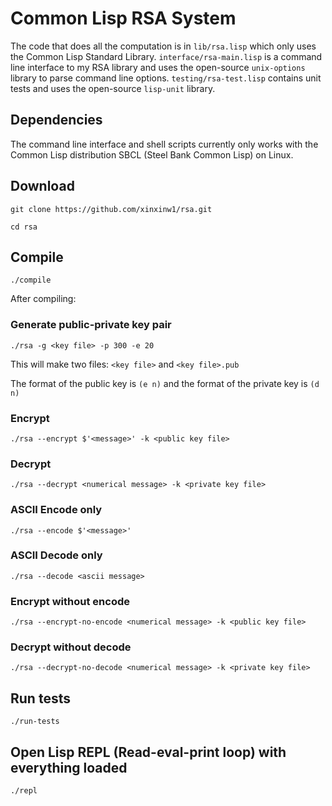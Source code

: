 # Common Lisp RSA System

The code that does all the computation is in `lib/rsa.lisp` which only uses the Common Lisp Standard Library. `interface/rsa-main.lisp` is a command line interface to my RSA library and uses the open-source `unix-options` library to parse command line options. `testing/rsa-test.lisp` contains unit tests and uses the open-source `lisp-unit` library.

## Dependencies

The command line interface and shell scripts currently only works with the Common Lisp distribution SBCL (Steel Bank Common Lisp) on Linux.

## Download

`git clone https://github.com/xinxinw1/rsa.git`

`cd rsa`

## Compile

`./compile`

After compiling:

### Generate public-private key pair

`./rsa -g <key file> -p 300 -e 20`

This will make two files: `<key file>` and `<key file>.pub`

The format of the public key is `(e n)` and the format of the private key is `(d n)`

### Encrypt

`./rsa --encrypt $'<message>' -k <public key file>`

### Decrypt

`./rsa --decrypt <numerical message> -k <private key file>`

### ASCII Encode only

`./rsa --encode $'<message>'`

### ASCII Decode only

`./rsa --decode <ascii message>`

### Encrypt without encode

`./rsa --encrypt-no-encode <numerical message> -k <public key file>`

### Decrypt without decode

`./rsa --decrypt-no-decode <numerical message> -k <private key file>`

## Run tests

`./run-tests`

## Open Lisp REPL (Read-eval-print loop) with everything loaded

`./repl`
